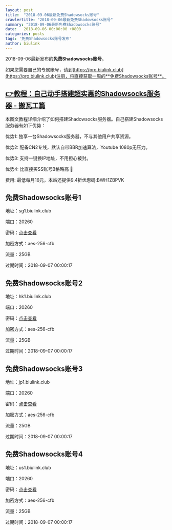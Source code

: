 ```yaml
---
layout: post
title:  "2018-09-06最新免费Shadowsocks账号"
crawlertitle: "2018-09-06最新免费Shadowsocks账号"
summary: "2018-09-06最新免费Shadowsocks账号"
date:   2018-09-06 00:00:00 +0800
categories: posts
tags: '免费Shadowsocks账号发布'
author: biulink
---
```


2018-09-06最新发布的**免费Shadowsocks账号**。

如果您需要自己的专属账号，请到[https://pro.biulink.club](https://pro.biulink.club)注册，将直接获取一周的**免费Shadowsocks账号**。

## [👉教程：自己动手搭建超实惠的Shadowsocks服务器 - 搬瓦工篇](https://github.com/Biulink/ShadowsocksTutorials/blob/master/%E6%95%99%E6%82%A8%E8%87%AA%E5%B7%B1%E5%8A%A8%E6%89%8B%E6%90%AD%E5%BB%BA%E8%B6%85%E5%AE%9E%E6%83%A0%E7%9A%84Shadowsocks%E6%9C%8D%E5%8A%A1%E5%99%A8%20-%20%E6%90%AC%E7%93%A6%E5%B7%A5%E7%AF%87.md)
  
  本图文教程详细介绍了如何搭建Shadowsocks服务器。自己搭建Shadowsocks服务器有如下优势：

  优势1: 独享一台Shadowsocks服务器，不与其他用户共享资源。

  优势2: 配备CN2专线，默认自带BBR加速算法，Youtube 1080p无压力。

  优势3: 支持一键换IP地址，不用担心被封。

  优势4: 比直接买SS账号B格略高 🙂

  费用: 最低每月16元，本站还提供9.4折优惠码:BWH1ZBPVK  
## 免费Shadowsocks账号1

地址：sg1.biulink.club

端口：20260

密码：[点击查看](https://github.com/Biulink/ShadowsocksTutorials/blob/master/publish/2018-09-06%E6%9C%80%E6%96%B0%E5%85%8D%E8%B4%B9Shadowsocks%E8%B4%A6%E5%8F%B7.md)

加密方式：aes-256-cfb

流量：25GB

过期时间：2018-09-07 00:00:17

## 免费Shadowsocks账号2

地址：hk1.biulink.club

端口：20260

密码：[点击查看](https://github.com/Biulink/ShadowsocksTutorials/blob/master/publish/2018-09-06%E6%9C%80%E6%96%B0%E5%85%8D%E8%B4%B9Shadowsocks%E8%B4%A6%E5%8F%B7.md)

加密方式：aes-256-cfb

流量：25GB

过期时间：2018-09-07 00:00:17

## 免费Shadowsocks账号3

地址：jp1.biulink.club

端口：20260

密码：[点击查看](https://github.com/Biulink/ShadowsocksTutorials/blob/master/publish/2018-09-06%E6%9C%80%E6%96%B0%E5%85%8D%E8%B4%B9Shadowsocks%E8%B4%A6%E5%8F%B7.md)

加密方式：aes-256-cfb

流量：25GB

过期时间：2018-09-07 00:00:17

## 免费Shadowsocks账号4

地址：us1.biulink.club

端口：20260

密码：[点击查看](https://github.com/Biulink/ShadowsocksTutorials/blob/master/publish/2018-09-06%E6%9C%80%E6%96%B0%E5%85%8D%E8%B4%B9Shadowsocks%E8%B4%A6%E5%8F%B7.md)

加密方式：aes-256-cfb

流量：25GB

过期时间：2018-09-07 00:00:17


